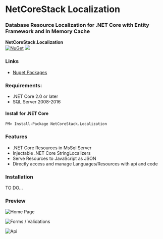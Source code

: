 
# NetCoreStack Localization
### Database Resource Localization for .NET Core with Entity Framework and In Memory Cache

**NetCoreStack.Localization**  
[![NuGet](https://img.shields.io/nuget/v/NetCoreStack.Localization.svg)](https://www.nuget.org/packages/NetCoreStack.Localization)
![](https://img.shields.io/nuget/dt/NetCoreStack.Localization.svg)


### Links
* [Nuget Packages](https://www.nuget.org/packages/NetCoreStack.Localization)

### Requirements:
* .NET Core 2.0 or later
* SQL Server 2008-2016

#### Install for .NET Core
```
PM> Install-Package NetCoreStack.Localization
```
<a name="Features"></a>
### Features
* .NET Core Resources in MsSql Server
* Injectable .NET Core StringLocalizers
* Serve Resources to JavaScript as JSON
* Directly access and manage Languages/Resources with api and code


### Installation
TO DO...

### Preview
![Home Page](https://github.com/tahaipek/Localization/blob/master/Sample_01.png?raw=true)

![Forms / Validations](https://github.com/tahaipek/Localization/blob/master/Sample_02.png?raw=true)

![Api](https://github.com/tahaipek/Localization/blob/master/Sample_03.png?raw=true)
